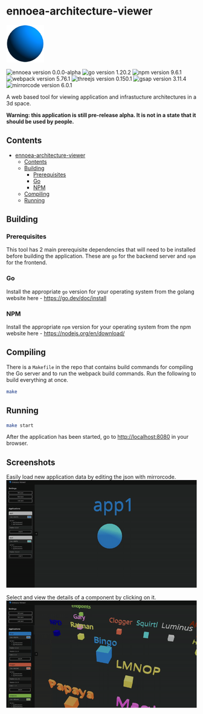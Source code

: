 # ennoea-architecture-viewer

<img src="images/icon.png" width="100" height="100"></img>

![ennoea version 0.0.0-alpha](https://img.shields.io/badge/ennoea-0.0.0--alpha-purple)
![go version 1.20.2](https://img.shields.io/badge/go-1.20.2-green)
![npm version 9.6.1](https://img.shields.io/badge/npm-9.6.1-red)
![webpack version 5.76.1](https://img.shields.io/badge/webpack-5.76.1-yellow)
![threejs version 0.150.1](https://img.shields.io/badge/threejs-0.150.1-cyan)
![gsap version 3.11.4](https://img.shields.io/badge/gsap-3.11.4-green)
![mirrorcode version 6.0.1](https://img.shields.io/badge/mirrorcode-6.0.1-white)

A web based tool for viewing application and infrastucture architectures in a 3d space.

**Warning: this application is still pre-release alpha. It is not in a state that it should be used by people.**

## Contents

- [ennoea-architecture-viewer](#ennoea-architecture-viewer)
  - [Contents](#contents)
  - [Building](#building)
    - [Prerequisites](#prerequisites)
    - [Go](#go)
    - [NPM](#npm)
  - [Compiling](#compiling)
  - [Running](#running)

## Building

### Prerequisites

This tool has 2 main prerequisite dependencies that will need to be installed before building the application. These are `go` for the backend server and `npm` for the frontend.

### Go

Install the appropriate `go` version for your operating system from the golang website here - <https://go.dev/doc/install>

### NPM

Install the appropriate `npm` version for your operating system from the npm website here - <https://nodejs.org/en/download/>

## Compiling

There is a `Makefile` in the repo that contains build commands for compiling the Go server and to run the webpack build commands. Run the following to build everything at once.

```bash
make
```

## Running

```bash
make start
```

After the application has been started, go to <http://localhost:8080> in your browser.

## Screenshots

Easily load new application data by editing the json with mirrorcode.
![](images/load-from-text-example.gif)

Select and view the details of a component by clicking on it.
![](images/popup-info.gif)

